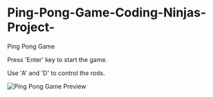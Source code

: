 # Ping-Pong-Game-Coding-Ninjas-Project-
Ping Pong Game

Press 'Enter' key to start the game.

Use 'A' and 'D' to control the rods.

![Ping Pong Game Preview](https://user-images.githubusercontent.com/18380165/214067556-1875c4bf-873b-428d-ad6a-d5dc6031d7aa.jpg)
